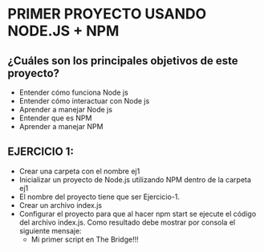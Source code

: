 # PRIMER PROYECTO USANDO NODE.JS + NPM 

## ¿Cuáles son los principales objetivos de este proyecto?
- Entender cómo funciona Node js
- Entender cómo interactuar con Node js
- Aprender a manejar Node js
- Entender que es NPM
- Aprender a manejar NPM

## EJERCICIO 1:

- Crear una carpeta con el nombre ej1
- Inicializar un proyecto de Node.js utilizando NPM dentro de la carpeta ej1
- El nombre del proyecto tiene que ser Ejercicio-1. 
- Crear un archivo index.js
- Configurar el proyecto para que al hacer npm start se ejecute el código del archivo index.js. Como resultado debe mostrar por consola el siguiente mensaje:
    - Mi primer script en The Bridge!!!
